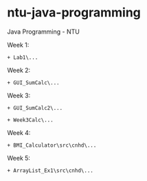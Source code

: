 # ntu-java-programming

Java Programming - NTU

Week 1: 

    + Lab1\...

Week 2:

    + GUI_SumCalc\...

Week 3:
    
    + GUI_SumCalc2\...
    
    + Week3Calc\...

Week 4:
    
    + BMI_Calculator\src\cnhd\...

Week 5:

    + ArrayList_Ex1\src\cnhd\...
    
